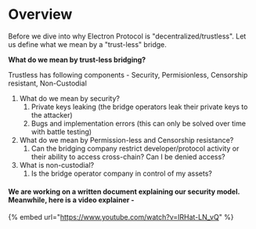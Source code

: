 # Overview

Before we dive into why Electron Protocol is "decentralized/trustless". Let us define what we mean by a "trust-less" bridge.

**What do we mean by trust-less bridging?**

Trustless has following components - Security, Permisionless, Censorship resistant, Non-Custodial

1. What do we mean by security?
   1. Private keys leaking (the bridge operators leak their private keys to the attacker)
   2. Bugs and implementation errors (this can only be solved over time with battle testing)
2. What do we mean by Permission-less and Censorship resistance?
   1. Can the bridging company restrict developer/protocol activity or their ability to access cross-chain? Can I be denied access?
3. What is non-custodial?
   1. Is the bridge operator company in control of my assets?



#### We are working on a written document explaining our security model. Meanwhile, here is a video explainer -&#x20;

{% embed url="https://www.youtube.com/watch?v=IRHat-LN_vQ" %}

